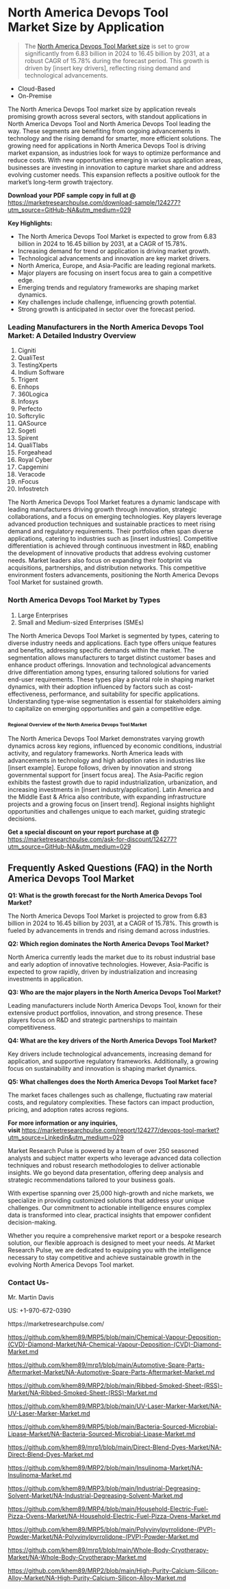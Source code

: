 <h1>North America Devops Tool Market&nbsp;Size by Application</h1><blockquote><p>The <a href="https://marketresearchpulse.com/download-sample/124277?utm_source=GitHub-NA&amp;utm_medium=029">North America Devops Tool Market size</a> is set to grow significantly from 6.83 billion in 2024 to 16.45 billion by 2031, at a robust CAGR of 15.78% during the forecast period. This growth is driven by [insert key drivers], reflecting rising demand and technological advancements.</p></blockquote><ul><li>Cloud-Based <li> On-Premise</li></ul><p>The North America Devops Tool market size by application reveals promising growth across several sectors, with standout applications in North America Devops Tool and North America Devops Tool leading the way. These segments are benefiting from ongoing advancements in technology and the rising demand for smarter, more efficient solutions. The growing need for applications in North America Devops Tool is driving market expansion, as industries look for ways to optimize performance and reduce costs. With new opportunities emerging in various application areas, businesses are investing in innovation to capture market share and address evolving customer needs. This expansion reflects a positive outlook for the market’s long-term growth trajectory.</p><p><strong>Download your PDF sample copy in full at @ </strong><a href="https://marketresearchpulse.com/download-sample/124277?utm_source=GitHub-NA&amp;utm_medium=029">https://marketresearchpulse.com/download-sample/124277?utm_source=GitHub-NA&amp;utm_medium=029</a></p><p><strong>Key Highlights: </strong></p><ul><li>The North America Devops Tool Market is expected to grow from 6.83 billion in 2024 to 16.45 billion by 2031, at a CAGR of 15.78%.</li><li>Increasing demand for trend or application is driving market growth.</li><li>Technological advancements and innovation are key market drivers.</li><li>North America, Europe, and Asia-Pacific are leading regional markets.</li><li>Major players are focusing on insert focus area to gain a competitive edge.</li><li>Emerging trends and regulatory frameworks are shaping market dynamics.</li><li>Key challenges include challenge, influencing growth potential.</li><li>Strong growth is anticipated in sector over the forecast period.</li></ul><h3>Leading Manufacturers in the North America Devops Tool Market: A Detailed Industry Overview</h3><ol><li>Cigniti</li><li>QualiTest</li><li>TestingXperts</li><li>Indium Software</li><li>Trigent</li><li>Enhops</li><li>360Logica</li><li>Infosys</li><li>Perfecto</li><li>Softcrylic</li><li>QASource</li><li>Sogeti</li><li>Spirent</li><li>QualiTlabs</li><li>Forgeahead</li><li>Royal Cyber</li><li>Capgemini</li><li>Veracode</li><li>nFocus</li><li>Infostretch</li></ol><div class="flex max-w-full flex-col flex-grow"><div class="min-h-8 text-message flex w-full flex-col items-end gap-2 whitespace-normal break-words [.text-message+&amp;]:mt-5" dir="auto" data-message-author-role="assistant" data-message-id="fd8432e4-4910-450d-b182-61b7bfb0a01f" data-message-model-slug="gpt-4o"><div class="flex w-full flex-col gap-1 empty:hidden first:pt-[3px]"><div class="markdown prose w-full break-words dark:prose-invert light"><p>The North America Devops Tool Market features a dynamic landscape with leading manufacturers driving growth through innovation, strategic collaborations, and a focus on emerging technologies. Key players leverage advanced production techniques and sustainable practices to meet rising demand and regulatory requirements. Their portfolios often span diverse applications, catering to industries such as [insert industries]. Competitive differentiation is achieved through continuous investment in R&amp;D, enabling the development of innovative products that address evolving customer needs. Market leaders also focus on expanding their footprint via acquisitions, partnerships, and distribution networks. This competitive environment fosters advancements, positioning the North America Devops Tool Market for sustained growth.</p></div></div></div></div><h3>North America Devops Tool Market by Types</h3><ol><li>Large Enterprises <li> Small and Medium-sized Enterprises (SMEs)</li></ol><div class="flex max-w-full flex-col flex-grow"><div class="min-h-8 text-message flex w-full flex-col items-end gap-2 whitespace-normal break-words [.text-message+&amp;]:mt-5" dir="auto" data-message-author-role="assistant" data-message-id="084470be-0bb7-4664-bddf-5156b4f41249" data-message-model-slug="gpt-4o-mini"><div class="flex w-full flex-col gap-1 empty:hidden first:pt-[3px]"><div class="markdown prose w-full break-words dark:prose-invert light"><p>The North America Devops Tool Market is segmented by types, catering to diverse industry needs and applications. Each type offers unique features and benefits, addressing specific demands within the market. The segmentation allows manufacturers to target distinct customer bases and enhance product offerings. Innovation and technological advancements drive differentiation among types, ensuring tailored solutions for varied end-user requirements. These types play a pivotal role in shaping market dynamics, with their adoption influenced by factors such as cost-effectiveness, performance, and suitability for specific applications. Understanding type-wise segmentation is essential for stakeholders aiming to capitalize on emerging opportunities and gain a competitive edge.</p></div></div></div></div><h3><span style="font-size: 11px;">Regional Overview of the North America Devops Tool Market</span></h3><div class="flex max-w-full flex-col flex-grow"><div class="min-h-8 text-message flex w-full flex-col items-end gap-2 whitespace-normal break-words [.text-message+&amp;]:mt-5" dir="auto" data-message-author-role="assistant" data-message-id="e9038762-ce64-4e30-91c9-9bd413514231" data-message-model-slug="gpt-4o-mini"><div class="flex w-full flex-col gap-1 empty:hidden first:pt-[3px]"><div class="markdown prose w-full break-words dark:prose-invert light"><p>The North America Devops Tool Market demonstrates varying growth dynamics across key regions, influenced by economic conditions, industrial activity, and regulatory frameworks. North America leads with advancements in technology and high adoption rates in industries like [insert example]. Europe follows, driven by innovation and strong governmental support for [insert focus area]. The Asia-Pacific region exhibits the fastest growth due to rapid industrialization, urbanization, and increasing investments in [insert industry/application]. Latin America and the Middle East &amp; Africa also contribute, with expanding infrastructure projects and a growing focus on [insert trend]. Regional insights highlight opportunities and challenges unique to each market, guiding strategic decisions.</p></div></div></div></div><p><strong>Get a special discount on your report purchase at @ </strong><a href="https://marketresearchpulse.com/ask-for-discount/124277?utm_source=GitHub-NA&amp;utm_medium=029">https://marketresearchpulse.com/ask-for-discount/124277?utm_source=GitHub-NA&amp;utm_medium=029</a></p><h2>Frequently Asked Questions (FAQ) in the North America Devops Tool Market</h2><p><strong>Q1: What is the growth forecast for the North America Devops Tool Market?</strong></p><p>The North America Devops Tool Market is projected to grow from 6.83 billion in 2024 to 16.45 billion by 2031, at a CAGR of 15.78%. This growth is fueled by advancements in trends and rising demand across industries.</p><p><strong>Q2: Which region dominates the North America Devops Tool Market?</strong></p><p>North America currently leads the market due to its robust industrial base and early adoption of innovative technologies. However, Asia-Pacific is expected to grow rapidly, driven by industrialization and increasing investments in application.</p><p><strong>Q3: Who are the major players in the North America Devops Tool Market?</strong></p><p>Leading manufacturers include North America Devops Tool, known for their extensive product portfolios, innovation, and strong presence. These players focus on R&amp;D and strategic partnerships to maintain competitiveness.</p><p><strong>Q4: What are the key drivers of the North America Devops Tool Market?</strong></p><p>Key drivers include technological advancements, increasing demand for application, and supportive regulatory frameworks. Additionally, a growing focus on sustainability and innovation is shaping market dynamics.</p><p><strong>Q5: What challenges does the North America Devops Tool Market face?</strong></p><p>The market faces challenges such as challenge, fluctuating raw material costs, and regulatory complexities. These factors can impact production, pricing, and adoption rates across regions.</p><p><strong>For more information or any inquiries, visit&nbsp;</strong><a href="https://marketresearchpulse.com/report/124277/devops-tool-market?utm_source=Linkedin&utm_medium=029">https://marketresearchpulse.com/report/124277/devops-tool-market?utm_source=Linkedin&utm_medium=029</a></p><p>Market Research Pulse is powered by a team of over 250 seasoned analysts and subject matter experts who leverage advanced data collection techniques and robust research methodologies to deliver actionable insights. We go beyond data presentation, offering deep analysis and strategic recommendations tailored to your business goals.</p><p>With expertise spanning over 25,000 high-growth and niche markets, we specialize in providing customized solutions that address your unique challenges. Our commitment to actionable intelligence ensures complex data is transformed into clear, practical insights that empower confident decision-making.</p><p>Whether you require a comprehensive market report or a bespoke research solution, our flexible approach is designed to meet your needs. At Market Research Pulse, we are dedicated to equipping you with the intelligence necessary to stay competitive and achieve sustainable growth in the evolving North America Devops Tool market.</p><h3><strong>Contact Us-</strong></h3><p>Mr. Martin Davis</p><p>US: +1-970-672-0390</p><p>https://marketresearchpulse.com/</p><p><a href="https://github.com/khem89/MRP5/blob/main/Chemical-Vapour-Deposition-(CVD)-Diamond-Market/NA-Chemical-Vapour-Deposition-(CVD)-Diamond-Market.md">https://github.com/khem89/MRP5/blob/main/Chemical-Vapour-Deposition-(CVD)-Diamond-Market/NA-Chemical-Vapour-Deposition-(CVD)-Diamond-Market.md</a></p><p><a href="https://github.com/khem89/mrp1/blob/main/Automotive-Spare-Parts-Aftermarket-Market/NA-Automotive-Spare-Parts-Aftermarket-Market.md">https://github.com/khem89/mrp1/blob/main/Automotive-Spare-Parts-Aftermarket-Market/NA-Automotive-Spare-Parts-Aftermarket-Market.md</a></p><p><a href="https://github.com/khem89/MRP2/blob/main/Ribbed-Smoked-Sheet-(RSS)-Market/NA-Ribbed-Smoked-Sheet-(RSS)-Market.md">https://github.com/khem89/MRP2/blob/main/Ribbed-Smoked-Sheet-(RSS)-Market/NA-Ribbed-Smoked-Sheet-(RSS)-Market.md</a></p><p><a href="https://github.com/khem89/MRP3/blob/main/UV-Laser-Marker-Market/NA-UV-Laser-Marker-Market.md">https://github.com/khem89/MRP3/blob/main/UV-Laser-Marker-Market/NA-UV-Laser-Marker-Market.md</a></p><p><a href="https://github.com/khem89/MRP5/blob/main/Bacteria-Sourced-Microbial-Lipase-Market/NA-Bacteria-Sourced-Microbial-Lipase-Market.md">https://github.com/khem89/MRP5/blob/main/Bacteria-Sourced-Microbial-Lipase-Market/NA-Bacteria-Sourced-Microbial-Lipase-Market.md</a></p><p><a href="https://github.com/khem89/mrp1/blob/main/Direct-Blend-Dyes-Market/NA-Direct-Blend-Dyes-Market.md">https://github.com/khem89/mrp1/blob/main/Direct-Blend-Dyes-Market/NA-Direct-Blend-Dyes-Market.md</a></p><p><a href="https://github.com/khem89/MRP2/blob/main/Insulinoma-Market/NA-Insulinoma-Market.md">https://github.com/khem89/MRP2/blob/main/Insulinoma-Market/NA-Insulinoma-Market.md</a></p><p><a href="https://github.com/khem89/MRP3/blob/main/Industrial-Degreasing-Solvent-Market/NA-Industrial-Degreasing-Solvent-Market.md">https://github.com/khem89/MRP3/blob/main/Industrial-Degreasing-Solvent-Market/NA-Industrial-Degreasing-Solvent-Market.md</a></p><p><a href="https://github.com/khem89/MRP4/blob/main/Household-Electric-Fuel-Pizza-Ovens-Market/NA-Household-Electric-Fuel-Pizza-Ovens-Market.md">https://github.com/khem89/MRP4/blob/main/Household-Electric-Fuel-Pizza-Ovens-Market/NA-Household-Electric-Fuel-Pizza-Ovens-Market.md</a></p><p><a href="https://github.com/khem89/MRP5/blob/main/Polyvinylpyrrolidone-(PVP)-Powder-Market/NA-Polyvinylpyrrolidone-(PVP)-Powder-Market.md">https://github.com/khem89/MRP5/blob/main/Polyvinylpyrrolidone-(PVP)-Powder-Market/NA-Polyvinylpyrrolidone-(PVP)-Powder-Market.md</a></p><p><a href="https://github.com/khem89/mrp1/blob/main/Whole-Body-Cryotherapy-Market/NA-Whole-Body-Cryotherapy-Market.md">https://github.com/khem89/mrp1/blob/main/Whole-Body-Cryotherapy-Market/NA-Whole-Body-Cryotherapy-Market.md</a></p><p><a href="https://github.com/khem89/MRP2/blob/main/High-Purity-Calcium-Silicon-Alloy-Market/NA-High-Purity-Calcium-Silicon-Alloy-Market.md">https://github.com/khem89/MRP2/blob/main/High-Purity-Calcium-Silicon-Alloy-Market/NA-High-Purity-Calcium-Silicon-Alloy-Market.md</a></p>
